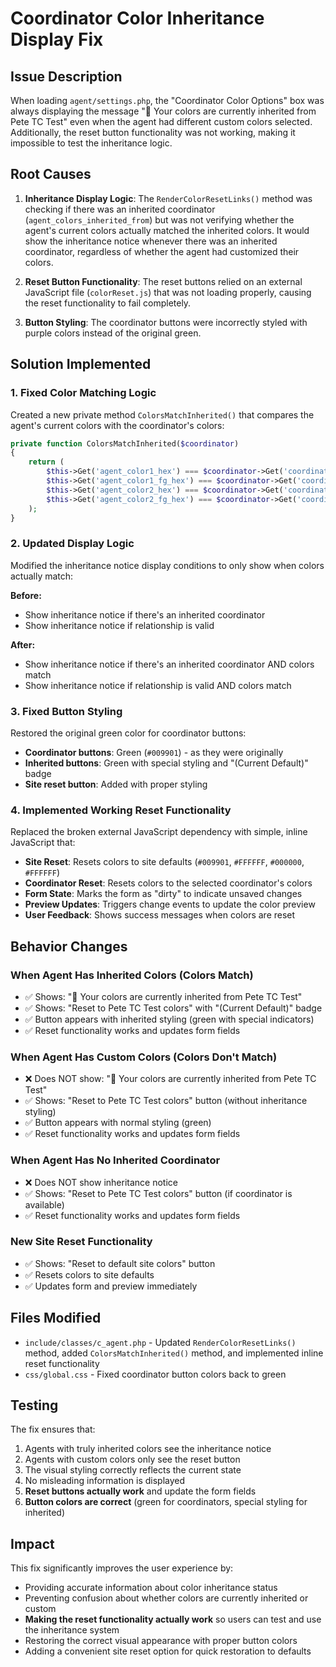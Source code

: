 # Coordinator Color Inheritance Display Fix

## Issue Description
When loading `agent/settings.php`, the "Coordinator Color Options" box was always displaying the message "🎨 Your colors are currently inherited from Pete TC Test" even when the agent had different custom colors selected. Additionally, the reset button functionality was not working, making it impossible to test the inheritance logic.

## Root Causes
1. **Inheritance Display Logic**: The `RenderColorResetLinks()` method was checking if there was an inherited coordinator (`agent_colors_inherited_from`) but was not verifying whether the agent's current colors actually matched the inherited colors. It would show the inheritance notice whenever there was an inherited coordinator, regardless of whether the agent had customized their colors.

2. **Reset Button Functionality**: The reset buttons relied on an external JavaScript file (`colorReset.js`) that was not loading properly, causing the reset functionality to fail completely.

3. **Button Styling**: The coordinator buttons were incorrectly styled with purple colors instead of the original green.

## Solution Implemented

### 1. Fixed Color Matching Logic
Created a new private method `ColorsMatchInherited()` that compares the agent's current colors with the coordinator's colors:

```php
private function ColorsMatchInherited($coordinator)
{
    return (
        $this->Get('agent_color1_hex') === $coordinator->Get('coordinator_color1_hex') &&
        $this->Get('agent_color1_fg_hex') === $coordinator->Get('coordinator_color1_fg_hex') &&
        $this->Get('agent_color2_hex') === $coordinator->Get('coordinator_color2_hex') &&
        $this->Get('agent_color2_fg_hex') === $coordinator->Get('coordinator_color2_fg_hex')
    );
}
```

### 2. Updated Display Logic
Modified the inheritance notice display conditions to only show when colors actually match:

**Before:**
- Show inheritance notice if there's an inherited coordinator
- Show inheritance notice if relationship is valid

**After:**
- Show inheritance notice if there's an inherited coordinator AND colors match
- Show inheritance notice if relationship is valid AND colors match

### 3. Fixed Button Styling
Restored the original green color for coordinator buttons:
- **Coordinator buttons**: Green (`#009901`) - as they were originally
- **Inherited buttons**: Green with special styling and "(Current Default)" badge
- **Site reset button**: Added with proper styling

### 4. Implemented Working Reset Functionality
Replaced the broken external JavaScript dependency with simple, inline JavaScript that:
- **Site Reset**: Resets colors to site defaults (`#009901`, `#FFFFFF`, `#000000`, `#FFFFFF`)
- **Coordinator Reset**: Resets colors to the selected coordinator's colors
- **Form State**: Marks the form as "dirty" to indicate unsaved changes
- **Preview Updates**: Triggers change events to update the color preview
- **User Feedback**: Shows success messages when colors are reset

## Behavior Changes

### When Agent Has Inherited Colors (Colors Match)
- ✅ Shows: "🎨 Your colors are currently inherited from Pete TC Test"
- ✅ Shows: "Reset to Pete TC Test colors" with "(Current Default)" badge
- ✅ Button appears with inherited styling (green with special indicators)
- ✅ Reset functionality works and updates form fields

### When Agent Has Custom Colors (Colors Don't Match)
- ❌ Does NOT show: "🎨 Your colors are currently inherited from Pete TC Test"
- ✅ Shows: "Reset to Pete TC Test colors" button (without inheritance styling)
- ✅ Button appears with normal styling (green)
- ✅ Reset functionality works and updates form fields

### When Agent Has No Inherited Coordinator
- ❌ Does NOT show inheritance notice
- ✅ Shows: "Reset to Pete TC Test colors" button (if coordinator is available)
- ✅ Reset functionality works and updates form fields

### New Site Reset Functionality
- ✅ Shows: "Reset to default site colors" button
- ✅ Resets colors to site defaults
- ✅ Updates form and preview immediately

## Files Modified
- `include/classes/c_agent.php` - Updated `RenderColorResetLinks()` method, added `ColorsMatchInherited()` method, and implemented inline reset functionality
- `css/global.css` - Fixed coordinator button colors back to green

## Testing
The fix ensures that:
1. Agents with truly inherited colors see the inheritance notice
2. Agents with custom colors only see the reset button
3. The visual styling correctly reflects the current state
4. No misleading information is displayed
5. **Reset buttons actually work** and update the form fields
6. **Button colors are correct** (green for coordinators, special styling for inherited)

## Impact
This fix significantly improves the user experience by:
- Providing accurate information about color inheritance status
- Preventing confusion about whether colors are currently inherited or custom
- **Making the reset functionality actually work** so users can test and use the inheritance system
- Restoring the correct visual appearance with proper button colors
- Adding a convenient site reset option for quick restoration to defaults
